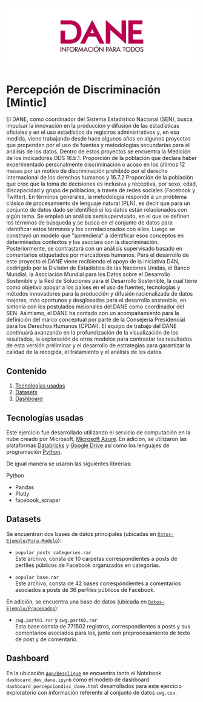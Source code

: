 ![DANELOGO](Figuras/dane_logo.PNG)
 
# Percepción de Discriminación [Mintic]

El DANE, como coordinador del Sistema Estadístico Nacional (SEN), busca impulsar la innovación en la producción y difusión de las estadísticas oficiales y en el uso estadístico de registros administrativos y, en esa medida, viene trabajando desde hace algunos años en algunos proyectos que propenden por el uso de fuentes y metodologías secundarias para el análisis de los datos.
Dentro de estos proyectos se encuentra la Medición de los indicadores ODS 16.b.1. Proporción de la población que declara haber experimentado personalmente discriminación o acoso en los últimos 12 meses por un motivo de discriminación prohibido por el derecho internacional de los derechos humanos y 16.7.2 Proporción de la población que cree que la toma de decisiones es inclusiva y receptiva, por sexo, edad, discapacidad y grupo de población, a través de redes sociales (Facebook y Twitter).
En términos generales, la metodología responde a un problema clásico de procesamiento de lenguaje natural (PLN), es decir que para un conjunto de datos dado se identificó si los datos están relacionados con algún tema. Se empleó un análisis semisupervisado, en el que se definen los términos de búsqueda y se busca en el conjunto de datos para identificar estos términos y los correlacionados con ellos. Luego se construyó un modelo que "aprendiera" a identificar esos conceptos en determinados contextos y los asociara con la discriminación. Posteriormente, se contrastará con un análisis supervisado basado en comentarios etiquetados por marcadores humanos.
Para el desarrollo de este proyecto el DANE viene recibiendo el apoyo de la iniciativa D4N, codirigido por la División de Estadística de las Naciones Unidas, el Banco Mundial, la Asociación Mundial para los Datos sobre el Desarrollo Sostenible y la Red de Soluciones para el Desarrollo Sostenible, la cual tiene como objetivo apoyar a los países en el uso de fuentes, tecnologías y métodos innovadores para la producción y difusión racionalizada de datos mejores, más oportunos y desglosados para el desarrollo sostenible, en sintonía con los postulados misionales del DANE como coordinador del SEN.
Asimismo, el DANE ha contado con un acompañamiento para la definición del marco conceptual por parte de la Consejería Presidencial para los Derechos Humanos (CPDAI).
El equipo de trabajo del DANE continuará avanzando en 	la profundización de la visualización de los resultados, la exploración de otros modelos para contrastar los resultados de esta versión preliminar y el desarrollo de estrategias para garantizar la calidad de la recogida, el tratamiento y el análisis de los datos.

## Contenido

1. [Tecnologías usadas](#tecnologías)
2. [Datasets](#datasets)
3. [Dashboard](#dashboard)

<!--- 
2. [Piloto DataSandbox](#piloto)
4. [Diccionarios](#diccionarios)
-->

## Tecnologías usadas

Este ejercicio fue desarrollado utilizando el servicio de computación en la nube creado por Microsoft, [Microsoft Azure](https://azure.microsoft.com/es-es/). En adición, se utilizaron las plataformas [Databricks](https://databricks.com/) y [Google Drive](https://www.google.com/intl/es_co/drive/) así como los lenguajes de programación [Python](https://www.python.org/).

De igual manera se usaron las siguientes librerías:

Python
- Pandas
- Plotly
- facebook_scraper


## Datasets

Se encuentran dos bases de datos principales (ubicadas en [`Datos-Ejemplo/Para-Modelo`](Datos-Ejemplo/Para-Modelo)):

* ``popular_posts_categories.rar`` <br>
Este archivo, consta de 10 carpetas correspondientes a posts de perfiles públicos de Facebook organizados en categorías.

* ``popular_base.rar`` <br>
Este archivo, consta de 42 bases correspondientes a comentarios asociados a posts de 36 perfiles públicos de Facebook.

En adición, se encuentra una base de datos (ubicada en [`Datos-Ejemplo/Procesados`](Datos-Ejemplo/Procesados)):

* ``cwg.part01.rar`` y ``cwg.part02.rar`` <br>
Esta base consta de 771502 registros, correspondientes a posts y sus comentarios asociados para los, junto con preprocesamiento de texto de post y de comentario.

## Dashboard

En la ubicación [`App/Despligue`](App/Despliegue) se encuentra tanto el Notebook ``dashboard_dev_dane.ipynb`` como el modelo de dashboard ``dashboard_percepciondisc_dane.html`` desarrollados para este ejercicio exploratorio con información referente al conjunto de datos ``cwg.csv``.
